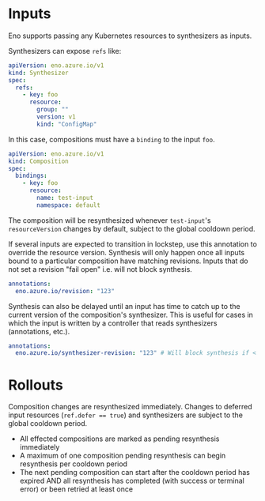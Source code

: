 # Inputs

Eno supports passing any Kubernetes resources to synthesizers as inputs.

Synthesizers can expose `refs` like:

```yaml
apiVersion: eno.azure.io/v1
kind: Synthesizer
spec:
  refs:
    - key: foo
      resource:
        group: ""
        version: v1
        kind: "ConfigMap"
```

In this case, compositions must have a `binding` to the input `foo`.

```yaml
apiVersion: eno.azure.io/v1
kind: Composition
spec:
  bindings:
    - key: foo
      resource:
        name: test-input
        namespace: default
```

The composition will be resynthesized whenever `test-input`'s `resourceVersion` changes by default, subject to the global cooldown period.

If several inputs are expected to transition in lockstep, use this annotation to override the resource version.
Synthesis will only happen once all inputs bound to a particular composition have matching revisions.
Inputs that do not set a revision "fail open" i.e. will not block synthesis.

```yaml
annotations:
  eno.azure.io/revision: "123"
```

Synthesis can also be delayed until an input has time to catch up to the current version of the composition's synthesizer.
This is useful for cases in which the input is written by a controller that reads synthesizers (annotations, etc.).

```yaml
annotations:
  eno.azure.io/synthesizer-revision: "123" # Will block synthesis if < the synthesizer's metadata.generation
```

# Rollouts

Composition changes are resynthesized immediately.
Changes to deferred input resources (`ref.defer == true`) and synthesizers are subject to the global cooldown period.

- All effected compositions are marked as pending resynthesis immediately
- A maximum of one composition pending resynthesis can begin resynthesis per cooldown period
- The next pending composition can start after the cooldown period has expired AND all resynthesis has completed (with success or terminal error) or been retried at least once
